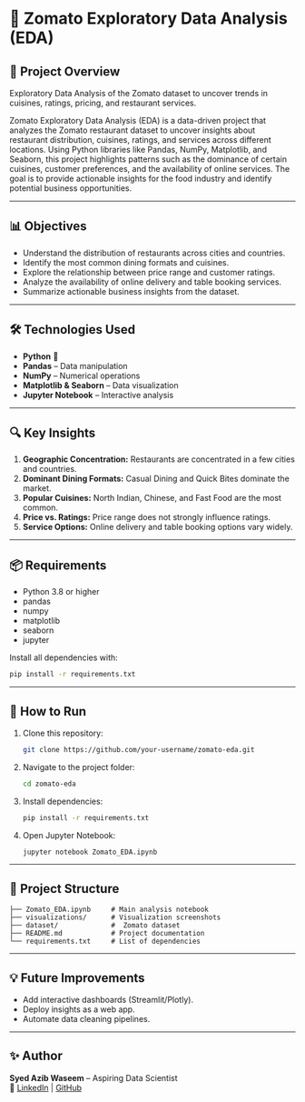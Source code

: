 # 🍴 Zomato Exploratory Data Analysis (EDA)

## 📌 Project Overview

Exploratory Data Analysis of the Zomato dataset to uncover trends in cuisines, ratings, pricing, and restaurant services.

Zomato Exploratory Data Analysis (EDA) is a data-driven project that analyzes the Zomato restaurant dataset to uncover insights about restaurant distribution, cuisines, ratings, and services across different locations. Using Python libraries like Pandas, NumPy, Matplotlib, and Seaborn, this project highlights patterns such as the dominance of certain cuisines, customer preferences, and the availability of online services. The goal is to provide actionable insights for the food industry and identify potential business opportunities.

---

## 📊 Objectives

- Understand the distribution of restaurants across cities and countries.
- Identify the most common dining formats and cuisines.
- Explore the relationship between price range and customer ratings.
- Analyze the availability of online delivery and table booking services.
- Summarize actionable business insights from the dataset.

---

## 🛠️ Technologies Used

- **Python** 🐍
- **Pandas** – Data manipulation
- **NumPy** – Numerical operations
- **Matplotlib & Seaborn** – Data visualization
- **Jupyter Notebook** – Interactive analysis

---

## 🔍 Key Insights

1. **Geographic Concentration:** Restaurants are concentrated in a few cities and countries.
2. **Dominant Dining Formats:** Casual Dining and Quick Bites dominate the market.
3. **Popular Cuisines:** North Indian, Chinese, and Fast Food are the most common.
4. **Price vs. Ratings:** Price range does not strongly influence ratings.
5. **Service Options:** Online delivery and table booking options vary widely.

---

## 📦 Requirements

- Python 3.8 or higher
- pandas
- numpy
- matplotlib
- seaborn
- jupyter

Install all dependencies with:
```bash
pip install -r requirements.txt
```

---

## 🚀 How to Run

1. Clone this repository:
   ```bash
   git clone https://github.com/your-username/zomato-eda.git
   ```
2. Navigate to the project folder:
   ```bash
   cd zomato-eda
   ```
3. Install dependencies:
   ```bash
   pip install -r requirements.txt
   ```
4. Open Jupyter Notebook:
   ```bash
   jupyter notebook Zomato_EDA.ipynb
   ```

---

## 📂 Project Structure
```
├── Zomato_EDA.ipynb     # Main analysis notebook
├── visualizations/      # Visualization screenshots
├── dataset/             #  Zomato dataset
├── README.md            # Project documentation
└── requirements.txt     # List of dependencies
```

---

## 💡 Future Improvements

- Add interactive dashboards (Streamlit/Plotly).
- Deploy insights as a web app.
- Automate data cleaning pipelines.

---

## ✨ Author

**Syed Azib Waseem** – Aspiring Data Scientist  
🔗 [LinkedIn](https://www.linkedin.com/in/syed-azib-waseem-815a01281) | [GitHub](https://github.com/SyedAzib)

